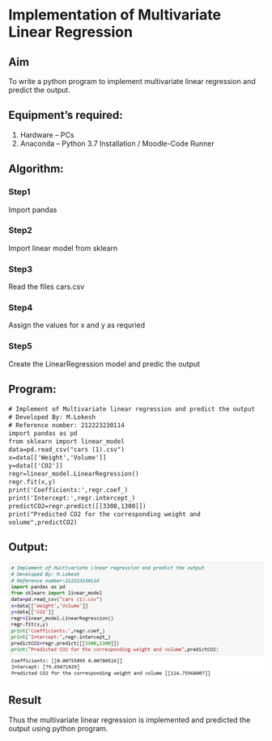 # Implementation of Multivariate Linear Regression
## Aim
To write a python program to implement multivariate linear regression and predict the output.
## Equipment’s required:
1.	Hardware – PCs
2.	Anaconda – Python 3.7 Installation / Moodle-Code Runner
## Algorithm:
### Step1
Import pandas

### Step2
Import linear model from sklearn

### Step3
Read the files cars.csv

### Step4
Assign the values for x and y as requried

### Step5
Create the LinearRegression model and predic the output

## Program:
```
# Implement of Multivariate linear regression and predict the output
# Developed By: M.Lokesh
# Reference number: 212223230114
import pandas as pd
from sklearn import linear_model
data=pd.read_csv("cars (1).csv")
x=data[['Weight','Volume']]
y=data[['CO2']]
regr=linear_model.LinearRegression()
regr.fit(x,y)
print('Coefficients:',regr.coef_)
print('Intercept:',regr.intercept_)
predictCO2=regr.predict([[3300,1300]])
print("Predicted CO2 for the corresponding weight and volume",predictCO2)
```
## Output:
![Alt text](<Screenshot 2023-12-27 174423.png>)

## Result
Thus the multivariate linear regression is implemented and predicted the output using python program.